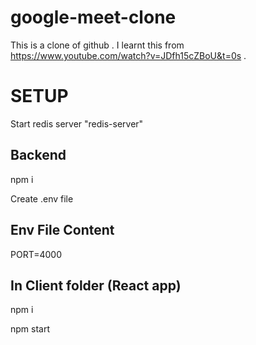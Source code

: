 # google-meet-clone
This is a clone of github . I learnt this from https://www.youtube.com/watch?v=JDfh15cZBoU&t=0s .



# SETUP
Start redis server "redis-server"

## Backend
npm i

Create .env file

## Env File Content
PORT=4000

## In Client folder  (React app)
npm i

npm start
